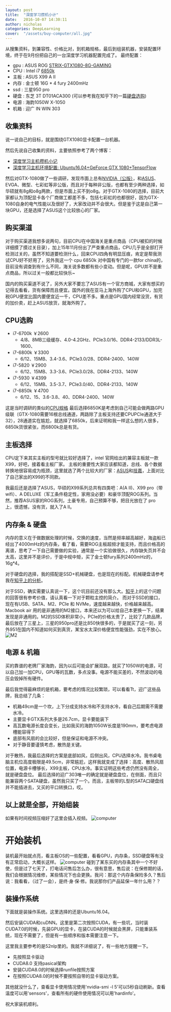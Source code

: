```yaml
---
layout: post
title:  "深度学习攒机小计"
date:   2016-10-07 14:30:11
author: nicholas
categories: DeepLearning
cover:  "/assets/buy-computer/all.jpg"
---
```


从搜集资料，到兼容性、价格比对，到机箱规格，最后到组装机器，安装配置环境，终于在9月份把自己的一台深度学习机器配置完成了。
最终配置：

- gpu : ASUS ROG [STRIX-GTX1080-8G-GAMING](http://www.asus.com.cn/Compare/Product.aspx?P_ID=1zMvS5oNHEGDTh6Q)
- CPU : Intel i7 [6850k](http://ark.intel.com/zh-cn/products/94188/Intel-Core-i7-6850K-Processor-15M-Cache-up-to-3_80-GHz)
- 主板 : ASUS X99 A II 
- 内存 : 金士顿 16G * 4 fury 2400mHz
- ssd : 三星950 pro
- 硬盘 : 东芝 3T DT01ACA300 (可以参考我在知乎下的一篇[硬盘选购](https://www.zhihu.com/question/27569776/answer/115022394?from=profile_answer_card))
- 电源 : 海韵1050W X-1050
- 机箱 : 迎广 IN WIN 303

## 收集资料

说一说自己的目标，就是围绕GTX1080显卡配置一台机器。

然后先说自己收集的资料，主要依照参考了两个博客：

- [深度学习主机攒机小记](http://mp.weixin.qq.com/s?__biz=MjM5ODkzMzMwMQ==&mid=2650408303&idx=1&sn=e4a61de98b82028bb49424e7acc4f805&scene=1&srcid=0729ivn68K1Eea5bDFPmCbyk&from=singlemessage&isappinstalled=0#wechat_redirecthttp://mp.weixin.qq.com/s?__biz=MjM5ODkzMzMwMQ==&mid=2650408303&idx=1&sn=e4a61de98b82028bb49424e7acc4f805&scene=1&srcid=0729ivn68K1Eea5bDFPmCbyk&from=singlemessage&isappinstalled=0#wechat_redirecthttp://mp.weixin.qq.com/s?__biz=MjM5ODkzMzMwMQ==&mid=2650408303&idx=1&sn=e4a61de98b82028bb49424e7acc4f805&scene=1&srcid=0729ivn68K1Eea5bDFPmCbyk&from=singlemessage&isappinstalled=0#wechat_redirecthttp://mp.weixin.qq.com/s?__biz=MjM5ODkzMzMwMQ==&mid=2650408303&idx=1&sn=e4a61de98b82028bb49424e7acc4f805&scene=1&srcid=0729ivn68K1Eea5bDFPmCbyk&from=singlemessage&isappinstalled=0#wechat_redirecthttp://mp.weixin.qq.com/s?__biz=MjM5ODkzMzMwMQ==&mid=2650408303&idx=1&sn=e4a61de98b82028bb49424e7acc4f805&scene=1&srcid=0729ivn68K1Eea5bDFPmCbyk&from=singlemessage&isappinstalled=0#wechat_redirecthttp://mp.weixin.qq.com/s?__biz=MjM5ODkzMzMwMQ==&mid=2650408303&idx=1&sn=e4a61de98b82028bb49424e7acc4f805&scene=1&srcid=0729ivn68K1Eea5bDFPmCbyk&from=singlemessage&isappinstalled=0#wechat_redirecthttp://mp.weixin.qq.com/s?__biz=MjM5ODkzMzMwMQ==&mid=2650408303&idx=1&sn=e4a61de98b82028bb49424e7acc4f805&scene=1&srcid=0729ivn68K1Eea5bDFPmCbyk&from=singlemessage&isappinstalled=0#wechat_redirect)
- [深度学习主机环境配置: Ubuntu16.04+GeForce GTX 1080+TensorFlow](http://www.52nlp.cn/深度学习主机环境配置-ubuntu16-04-geforce-gtx1080-tensorflow)

然后对GTX-1080做了一些调研，发现市面上总有[NVIDIA（公版）](http://www.geforce.cn/hardware/desktop-gpus)，和[ASUS](http://www.asus.com.cn/Compare/)、EVGA、微型、七彩虹等非公版，而且对于每种非公版，也都有至少两种选择，如华硕就有8g和o8g两款，但是市面上买不到o8g。对于GTX-1080的选择，目前大家都认为顶配显卡各个厂商做工都差不多，包括七彩虹的也都很好，因为GTX-1080自身的电气性能以及很好了，大家改动并不会很大。但是鉴于这是自己第一块GPU，还是选择了ASUS这个比较放心的厂家。

## 购买渠道

对于购买渠道我想多说两句，目前CPU在中国海关是重点商品（CPU被扣的时候详细摸了摸过关目录），加上15年11月份出了严查重点商品，CPU几乎是全部打开检测过关的，虽然不知道要检测什么，回来CPU四角有明显压痕，肯定是帮我测试CPU好不好用了，另外我这一个 cpu 6850k 对中国有专门的一款for china的，目前没有调查到有什么不同，海关说多数都有些小变动。但是呢，GPU并不是重点商品，所以过关一般都比较快乐~

国内的购买渠道不说了，另外大家不要忘了ASUS有一个官方商城，大家有想买的记得去看看，货有保障而且便宜。国外的我在亚马上海外购了CPU和GPU，加完税GPU便宜比国内要便宜近一千，CPU差不多。重点是GPU国内经常没货，有货的加价卖，赶上ASUS放货，就海外购了。

## CPU选购

- i7-6700k ￥2600
    - 4/8、8MB三级缓存、4.0-4.2GHz、PCIe3.0/16、DDR4-2133/DDR3L-1600、
- i7-6800k ￥3300
    - 6/12、15MB、3.4-3.6、PCIe3.0/28、DDR4-2400、140W
- i7-5820 ￥2900
    - 6/12、15MB、3.3-3.6、PCIe3.0/28、DDR4-2133、140W
- i7-5930 ￥4399
    - 6/12、15MB、3.5-3.7、PCIe3.0/40、DDR4-2133、140W
- i7-6850k ￥4700
    - 6/12、15、3.6-3.8、40、DDR4-2400、140W

这是当时调研的类似的[CPU规格](http://ark.intel.com/zh-cn/compare/94189,94188,94196)
最后选择6850K是考虑到自己可能会做两路GPU级联（GTX-1080需要16根总线通道，两路除了主板支持还要CPUPCIe通道大于32），28通道实在尴尬，就选择了6850k，后来证明和我一样这么想的人很多，6850k货很紧张，而6800k总是有货。

## 主板选择

CPU定下来其实主板的型号就比较好选择了，intel 官网给出的兼容主板就一款X99，好吧，接着看主板厂家。
主板的重要性大家应该都知道，总线、各个数据转换地很容易成为瓶颈，这里就选了两个比较大的厂家：[ASUS](http://www.asus.com.cn/Compare/)和[技嘉](http://www.gigabyte.cn/products/comparison/list.aspx?ck=2&pids=5284,5281,5812)，上面对比了自己家出的X99的不同款。

我最后还是选择了ASUS，华硕的X99系列总共有四类吧：A(A II)、X99 pro（带wifi）、A DELUXE（军工条件稳定性，家用没必要）和豪华顶配ROG系列。当然，推荐ASUS家的ROG系列，土豪专用，自己预算不够，把目光放在了 pro 上，很遗憾，没有货，就入了A II。

## 内存条 & 硬盘 

内存的意义在于做数据处理的时候，交换的速度，当然是频率越高越好，海盗船已经出了4000mHz的内存条，看了看，需要ROG主板超频才能支持，而且价格高的离谱，思考了一下自己需要做的实验，通常是一个实验做很久，内存缺失页并不会太高，这里并不是评价，于是中规中矩，买了金士顿fury系列2400mHz的，16g*4。

对于硬盘的选择，我的搭配是SSD+机械硬盘，也是现在的标配。机械硬盘请参考我在[知乎上的分析](https://www.zhihu.com/question/27569776/answer/115022394?from=profile_answer_card)。

对于SSD，确实需要认真说一下，这个坑目前还没有那么大。[知乎](https://www.zhihu.com/question/20369676)上的这个问题的回答很有参考价值，请认真看一下对于颗粒主控的简介。
而对于SSD的接口，现在有USB、SATA、M2、PCIe 和 NVMe，速度越来越快，价格越来越高。Macbook air 用的是非通用的M2接口，本来还以为可以给自己本更换一下，结果发现是非通用的。M2的SSD体积非常小，PCIe的价格太贵了，比较了几款品牌，最后放在了三星上，三星的950pro还是比850快很多的，于是就买了这一刻，另外951在国内不知道如何买到真货，某宝水太深价格便宜性能强劲，实在不放心。
![M2](/assets/buy-computer/m2.jpg)

## 电源 & 机箱

买的靠谱的老牌厂家海韵，因为以后可能会扩展双路，就买了1050W的电源，可以自己加一加CPU，GPU等的瓦数，多点没事。电源不能买差的，不然波动的电压会毁掉所有硬件。

最后我觉得最麻烦的是机箱，要考虑的情况比较繁琐，可以看看Tt，迎广这些品牌，我总结了几条：

- 机箱49cm是一个坎，上下分成支持水冷和不支持水冷，看自己后期需不需要水冷。
- 主要显卡GTX系列大多是26.7cm，显卡要能装下
- 高瓦数电源长度会变长，比如我买的海韵1050W长度是190mm，要考虑电源槽能容得下
- 底部有风扇的会比较好，但是保证和电源不冲突。
- 对于静音要谨慎考虑，散热是关键。

对于散热，我最后选择的方案是底部如风，后侧出风，CPU选择水冷。我书桌电脑主机位高度极限是49.5cm，非常尴尬，这样我就变成了选择：高度、散热风扇位置，电源卡槽够长，X99主板，CPU水冷。事实证明这些考虑仍然没有周全，就是硬盘盘位。
最后选择的迎广303唯一的确定就是硬盘盘位，在侧面，而且只能兼容两个SATA硬盘，虽然我只买了一个。而且，主板带的L型的SATA口硬盘线并不能插进去，又买的平口转换口，哎。

## 以上就是全部，开始组装

如果有时间视频压缩好了这里会插入视频。
![computer](/assets/buy-computer/computer.jpg)

# 开始装机

装机最开始就点亮，看主板OS的一些配置，看看GPU，内存条，SSD硬盘等有没有正常启动，大概长这样。
![computer](/assets/buy-computer/X99.jpg)
碰到了某东买的内存条其中一个不好使，但是过了七天了，打电话问售后怎么办，很有意思，售后说：在保修期的话，我们会根据情况维修，某些情况下也会更换。我问：那这个内存条保险多久？售后说：我看看，（过了一会），是终·身·保·修。我说那你们产品延保一年什么用？？

## 装操作系统

下面就是装操作系统。这里选择的还是Ubuntu16.04。

然后安装CUDA和cuDNN。这里是第二次按照CUDA，有一些坑，当时装CUDA7.0的时候，先装GPU的显卡，在装CUDA的时候就会黑屏，只能重装系统，现在不需要了，但是有一些顺序和版本需要注意一下。

这里我主要参考的是52nlp里的。我就不详细说了，有一些地方提醒一下。

- 先按照显卡驱动
- CUDA8.0 支持pasical架构
- 安装CUDA8.0的时候选择runfile按照方案 
- 在按照CUDA8.0的时候不要按照自带的显卡驱动方案。

其他就没什么了，查看显卡使用情况使用'nvidia-smi -l 5'可以5秒自动刷新。查看温度可以用'sensors'，查看所有的硬件使用情况可以用'hardinfo'。

祝大家装机顺利。














